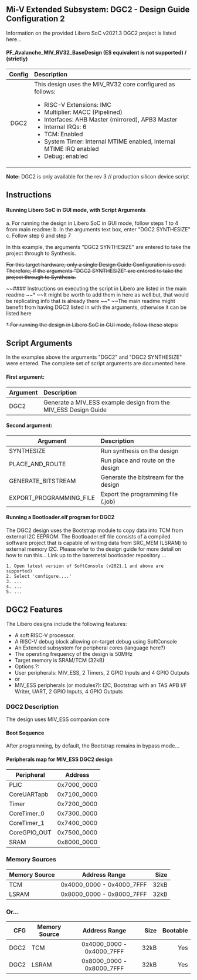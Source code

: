 ## Mi-V Extended Subsystem: DGC2 - Design Guide Configuration 2
Information on the provided Libero SoC v2021.3 DGC2 project is listed here...

#### PF_Avalanche_MIV_RV32_BaseDesign (ES equivalent is not supported) / (strictly)

| Config  | Description|
| :------:|:----------------------------------------|
| DGC2    | This design uses the MIV_RV32 core configured as follows: <ul><li>RISC-V Extensions: IMC</li><li>Multiplier: MACC (Pipelined)</li><li>Interfaces: AHB Master (mirrored), APB3 Master</li><li>Internal IRQs: 6</li><li>TCM: Enabled</li><li>System Timer: Internal MTIME enabled, Internal MTIME IRQ enabled</li><li>Debug: enabled</li></ul>|

**Note:** DGC2 is only available for the rev 3 // production silicon device script

## <a name="quick"></a> Instructions

#### Running Libero SoC in GUI mode, with Script Arguments
a. For running the design in Libero SoC in GUI mode, follow steps 1 to 4 from main readme: <link to the main readme>
b. In the arguments text box, enter "DGC2 SYNTHESIZE"
c. Follow step 6 and step 7

In this example, the arguments "DGC2 SYNTHESIZE" are entered to take the project through to Synthesis.

~~For this target hardware, only a single Design Guide Configuration is used. Therefore, if the arguments "DGC2 SYNTHESIZE" are entered to take the project through to Synthesis.~~

~~#### Instructions on executing the script in Libero are listed in the main readme <link>
~~* ~~It might be worth to add them in here as well but, that would be replicating info that is already there
~~* ~~The main readme might benefit from having DGC2 listed in with the arguments, otherwise it can be listed here

~~* For running the design in Libero SoC in GUI mode, follow these steps:  <link to the main readme>~~

## <a name="Script arguments"></a> Script Arguments
In the examples above the arguments "DGC2" and "DGC2 SYNTHESIZE" were entered. The complete set of script arguments are documented here.

#### First argument:
| Argument                  |  Description   |
| ------------------------- |:---------------|
| DGC2                      | Generate a MIV_ESS example design from the MIV_ESS Design Guide  |

#### Second argument:
| Argument                  |  Description   |
| ------------------------- |:---------------|
| SYNTHESIZE                | Run synthesis on the design  |
| PLACE_AND_ROUTE           | Run place and route on the design  |
| GENERATE_BITSTREAM        | Generate the bitstream for the design|
| EXPORT_PROGRAMMING_FILE   | Export the programming file (.job) |



#### Running a Bootloader.elf program for DGC2
The DGC2 design uses the Bootstrap module to copy data into TCM from external I2C EEPROM. The Bootloader.elf file consists of a compiled software project that is capable of writing data from SRC_MEM (LSRAM) to external memory I2C. Please refer to the design guide for more detail on how to run this... Link up  to the baremetal bootloader repository <link>...
    
    1. Open latest version of SoftConsole (v2021.1 and above are supported)
    2. Select 'configure....'
    3. ...
    4. ...
    5. ...

## DGC2 Features
The Libero designs include the following features:
* A soft RISC-V processor.
* A RISC-V debug block allowing on-target debug using SoftConsole
* An Extended subsystem for peripheral cores (language here?)
* The operating frequency of the design is 50MHz
* Target memory is SRAM/TCM (32kB)
* Options ?:
* User peripherals: MIV_ESS, 2 Timers, 2 GPIO Inputs and 4 GPIO Outputs
* or
* MIV_ESS peripherals (or modules?): I2C, Bootstrap with an TAS APB I/F Writer, UART, 2 GPIO Inputs, 4 GPIO Outputs 

### DGC2 Description
The design uses MIV_ESS companion core 

#### Boot Sequence
After programming, by default, the Bootstrap remains in bypass mode...


#### Peripherals map for MIV_ESS DGC2 design

| Peripheral    | Address   |
| ------------- |:-------------:|
| PLIC          | 0x7000_0000   |
| CoreUARTapb   | 0x7100_0000   |
| Timer         | 0x7200_0000   |
| CoreTimer_0   | 0x7300_0000   |
| CoreTimer_1   | 0x7400_0000   |
| CoreGPIO_OUT  | 0x7500_0000   |
| SRAM| 0x8000_0000|

    
### Memory Sources
    
| Memory Source    | Address Range             | Size   |
| ---------------- |:-------------------------:| ------:|
| TCM              | 0x4000_0000 - 0x4000_7FFF | 32kB   | 
| LSRAM            | 0x8000_0000 - 0x8000_7FFF | 32kB   |
    
    
### Or...
    
|CFG  | Memory Source    | Address Range             | Size   | Bootable |
|----:| ---------------- |:-------------------------:| ------:| --------:|
|DGC2 | TCM              | 0x4000_0000 - 0x4000_7FFF | 32kB   | Yes      |
|DGC2 | LSRAM            | 0x8000_0000 - 0x8000_7FFF | 32kB   | Yes      |
